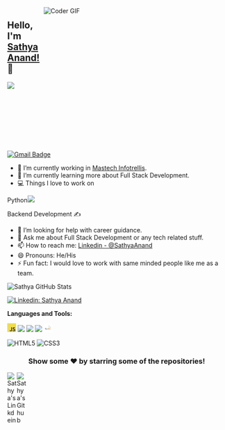 <img align="right" src="https://github.com/rajaprerak/rajaprerak/blob/master/developer.gif" alt="Coder GIF" width="420" height="330">

## Hello, I'm [Sathya Anand!](github.com/Saan-king) 👋

![](https://komarev.com/ghpvc/?username=Saan-king&color=brightgreen)
[![Gmail Badge](https://img.shields.io/badge/-msathyaanand@gmail.com-c14438?style=flat-square&logo=Gmail&logoColor=white&link=mailto:msathyaanand@gmail.com)](mailto:msathyaanand@gmail.com) 


- 🔭 I’m currently working in [Mastech Infotrellis](https://mastechinfotrellis.com/).
- 🌱 I’m currently learning more about Full Stack Development.
- 💻 Things I love to work on

Python<img src="https://media.giphy.com/media/WUlplcMpOCEmTGBtBW/giphy.gif" width="30"> 

Backend Development ✍️

- 🤔 I’m looking for help with career guidance.
- 💬 Ask me about Full Stack Development or any tech related stuff.
- 📫 How to reach me: [Linkedin - @SathyaAnand](https://www.linkedin.com/in/sathya-anand-63b9751a9/)
- 😄 Pronouns: He/His
- ⚡ Fun fact: I would love to work with same minded people like me as a team.


![Sathya GitHub Stats](https://github-readme-stats.vercel.app/api?username=Saan-king&show_icons=true)


[![Linkedin: Sathya Anand](https://img.shields.io/badge/-SathyaAnand-blue?style=flat-square&logo=Linkedin&logoColor=white&link=https://www.linkedin.com/in/sathya-anand-63b9751a9/)](https://www.linkedin.com/in/sathya-anand-63b9751a9/)

**Languages and Tools:**  

<code><img height="20" src="https://raw.githubusercontent.com/github/explore/80688e429a7d4ef2fca1e82350fe8e3517d3494d/topics/javascript/javascript.png"></code>
<code><img height="20" src="https://raw.githubusercontent.com/jmnote/z-icons/master/svg/python.svg"></code>
<code><img height="20" src="https://raw.githubusercontent.com/jmnote/z-icons/master/svg/cpp.svg"></code>
<code><img height="20" src="https://raw.githubusercontent.com/jmnote/z-icons/master/svg/java.svg"></code>
<code><img height="20" src="https://raw.githubusercontent.com/github/explore/80688e429a7d4ef2fca1e82350fe8e3517d3494d/topics/mysql/mysql.png"></code>

![HTML5](https://img.shields.io/badge/-HTML5-000000?style=flat&logo=HTML5)
![CSS3](https://img.shields.io/badge/-CSS3-000000?style=flat&logo=CSS3)


<div align="center">

### Show some ❤️ by starring some of the repositories!

</div>

<a href="https://www.linkedin.com/in/sathya-anand-63b9751a9/">
  <img align="left" alt="Sathya's Linkdein" width="22px" src="https://cdn.jsdelivr.net/npm/simple-icons@v3/icons/linkedin.svg" />
</a>
<a href="https://github.com/Saan-king">
  <img align="left" alt="Sathya's Github" width="22px" src="https://cdn.jsdelivr.net/npm/simple-icons@v3/icons/github.svg" />
</a>
<br/>
<br/>


